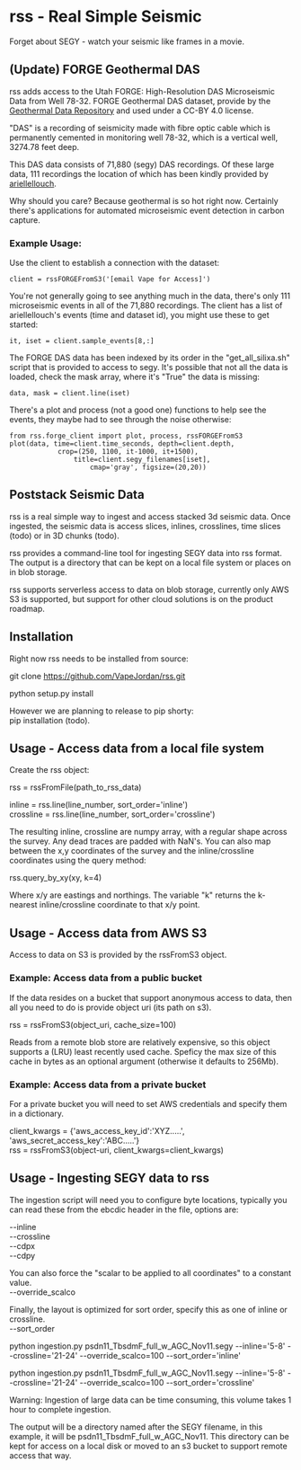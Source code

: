 # rss - Real Simple Seismic

Forget about SEGY - watch your seismic like frames in a movie.

## (Update) FORGE Geothermal DAS 

rss adds access to the Utah FORGE: High-Resolution DAS Microseismic Data from Well 78-32.
FORGE Geothermal DAS dataset, provide by the [Geothermal Data Repository](https://gdr.openei.org/submissions/1185) 
and used under a CC-BY 4.0 license.

"DAS" is a recording of seismicity made with fibre optic cable which is permanently cemented 
in monitoring well 78-32, which is a vertical well, 3274.78 feet deep. 

This DAS data consists of 71,880 (segy) DAS recordings. Of these large data, 111 recordings
the location of which has been kindly provided by [ariellellouch](https://github.com/ariellellouch/FORGE/blob/master/DAS_Microseis_Catalog).

Why should you care? Because geothermal is so hot right now. Certainly there's applications for 
automated microseismic event detection in carbon capture.


### Example Usage:

Use the client to establish a connection with the dataset:
```
client = rssFORGEFromS3('[email Vape for Access]')
```

You're not generally going to see anything much in the data, there's only 111 microseismic events 
in all of the 71,880 recordings. The client has a list of ariellellouch's events (time and dataset id), 
you might use these to get started:
```
it, iset = client.sample_events[8,:]
```

The FORGE DAS data has been indexed by its order in the "get_all_silixa.sh" script 
that is provided to access to segy. It's possible that not all the data is loaded, 
check the mask array, where it's "True" the data is missing:
```
data, mask = client.line(iset)
```

There's a plot and process (not a good one) functions to help see the events, they maybe had to
see through the noise otherwise:
```
from rss.forge_client import plot, process, rssFORGEFromS3
plot(data, time=client.time_seconds, depth=client.depth, 
            crop=(250, 1100, it-1000, it+1500), 
                title=client.segy_filenames[iset],
                    cmap='gray', figsize=(20,20))
```

## Poststack Seismic Data

rss is a real simple way to ingest and access stacked 3d seismic data. Once ingested, 
the seismic data is access slices, inlines, crosslines, time slices (todo) or in 
3D chunks (todo). 

rss provides a command-line tool for ingesting SEGY data into rss format. The output 
is a directory that can be kept on a local file system or places on in blob storage. 

rss supports serverless access to data on blob storage, currently only AWS S3 is supported, 
but support for other cloud solutions is on the product roadmap. 

## Installation
Right now rss needs to be installed from source:

git clone https://github.com/VapeJordan/rss.git

python setup.py install

However we are planning to release to pip shorty:\
pip installation (todo).

## Usage - Access data from a local file system

Create the rss object:

rss = rssFromFile(path_to_rss_data)

inline = rss.line(line_number, sort_order='inline')\
crossline = rss.line(line_number, sort_order='crossline')

The resulting inline, crossline are numpy array, with a regular shape across the survey.
Any dead traces are padded with NaN's. You can also map between the x,y coordinates of the survey and the inline/crossline 
coordinates using the query method:

rss.query_by_xy(xy, k=4)

Where x/y are eastings and northings. The variable "k" returns the k-nearest inline/crossline
coordinate to that x/y point. 


## Usage - Access data from AWS S3

Access to data on S3 is provided by the rssFromS3 object.

### Example: Access data from a public bucket

If the data resides on a bucket that support anonymous access to data, 
then all you need to do is provide object uri (its path on s3).

rss = rssFromS3(object_uri, cache_size=100)

Reads from a remote blob store are relatively expensive, so this object supports 
a (LRU) least recently used cache. Speficy the max size of this cache in bytes as 
an optional argument (otherwise it defaults to 256Mb).

### Example: Access data from a private bucket

For a private bucket you will need to set AWS credentials and specify them 
in a dictionary.

client_kwargs = {'aws_access_key_id':'XYZ.....', 'aws_secret_access_key':'ABC.....'}\
rss = rssFromS3(object-uri, client_kwargs=client_kwargs)

## Usage - Ingesting SEGY data to rss

The ingestion script will need you to configure byte locations, typically you can read these
from the ebcdic header in the file, options are:

--inline\
--crossline\
--cdpx\
--cdpy

You can also force the "scalar to be applied to all coordinates" to a constant value.\
--override_scalco

Finally, the layout is optimized for sort order, specify this as one of inline or crossline.\
--sort_order

python ingestion.py psdn11_TbsdmF_full_w_AGC_Nov11.segy --inline='5-8' --crossline='21-24' --override_scalco=100  --sort_order='inline'

python ingestion.py psdn11_TbsdmF_full_w_AGC_Nov11.segy --inline='5-8' --crossline='21-24' --override_scalco=100  --sort_order='crossline'

Warning: Ingestion of large data can be time consuming, this volume takes 1 hour to complete ingestion.

The output will be a directory named after the SEGY filename, in this example, it will be psdn11_TbsdmF_full_w_AGC_Nov11.
This directory can be kept for access on a local disk or moved to an s3 bucket to support remote access that way.






